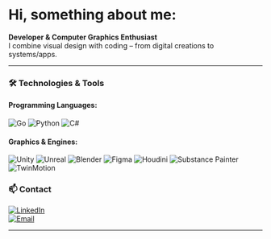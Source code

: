 # Hi, something about me:

**Developer & Computer Graphics Enthusiast**  
I combine visual design with coding – from digital creations to systems/apps.  

---  

### 🛠️ **Technologies & Tools**  




#### **Programming Languages:**  
![Go](https://skillicons.dev/icons?i=go) ![Python](https://skillicons.dev/icons?i=python) ![C#](https://skillicons.dev/icons?i=cs)
#### **Graphics & Engines:**  
![Unity](https://skillicons.dev/icons?i=unity) ![Unreal](https://skillicons.dev/icons?i=unreal) ![Blender](https://skillicons.dev/icons?i=blender) ![Figma](https://skillicons.dev/icons?i=figma)
![Houdini](https://custom-icon-badges.demolab.com/badge/-Houdini-000000?logo=houdini&logoColor=white) ![Substance Painter](https://custom-icon-badges.demolab.com/badge/-Substance%20Painter-FF7C4C?logo=substancepainter&logoColor=white)
![TwinMotion](https://img.shields.io/badge/-TwinMotion-B5007D?logo=https://raw.githubusercontent.com/[yourusername]/[repo]/[branch]/twinmotion-logo.png&logoColor=white)





### 📫 **Contact**  
[![LinkedIn](https://skillicons.dev/icons?i=linkedin)](https://www.linkedin.com/in/maciej-karczmarz-b5b444237/)  
[![Email](https://skillicons.dev/icons?i=gmail)](mailto:maciekkar1305@gmail.com)

---
